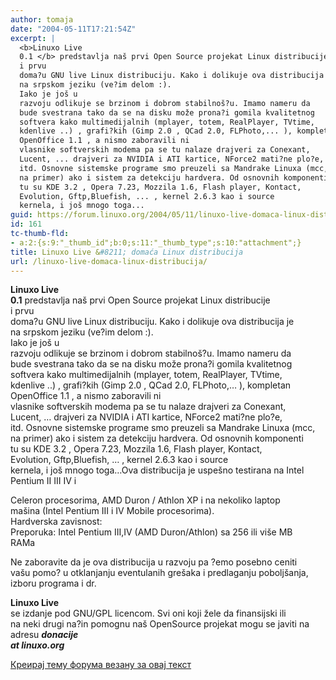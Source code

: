 ```yaml
---
author: tomaja
date: "2004-05-11T17:21:54Z"
excerpt: |
  <b>Linuxo Live
  0.1 </b> predstavlja naš prvi Open Source projekat Linux distribucije
  i prvu
  doma?u GNU live Linux distribuciju. Kako i dolikuje ova distribucija je
  na srpskom jeziku (ve?im delom :).
  Iako je još u
  razvoju odlikuje se brzinom i dobrom stabilnoš?u. Imamo nameru da
  bude svestrana tako da se na disku može prona?i gomila kvalitetnog
  softvera kako multimedijalnih (mplayer, totem, RealPlayer, TVtime,
  kdenlive ..) , grafi?kih (Gimp 2.0 , QCad 2.0, FLPhoto,... ), kompletan
  OpenOffice 1.1 , a nismo zaboravili ni
  vlasnike softverskih modema pa se tu nalaze drajveri za Conexant,
  Lucent, ... drajveri za NVIDIA i ATI kartice, NForce2 mati?ne plo?e,
  itd. Osnovne sistemske programe smo preuzeli sa Mandrake Linuxa (mcc,
  na primer) ako i sistem za detekciju hardvera. Od osnovnih komponenti
  tu su KDE 3.2 , Opera 7.23, Mozzila 1.6, Flash player, Kontact,
  Evolution, Gftp,Bluefish, ... , kernel 2.6.3 kao i source
  kernela, i još mnogo toga...
guid: https://forum.linuxo.org/2004/05/11/linuxo-live-domaca-linux-distribucija/
id: 161
tc-thumb-fld:
- a:2:{s:9:"_thumb_id";b:0;s:11:"_thumb_type";s:10:"attachment";}
title: Linuxo Live &#8211; domaća Linux distribucija
url: /linuxo-live-domaca-linux-distribucija/
---
```

**Linuxo Live  
0.1** predstavlja naš prvi Open Source projekat Linux distribucije  
i prvu  
doma?u GNU live Linux distribuciju. Kako i dolikuje ova distribucija je  
na srpskom jeziku (ve?im delom :).  
Iako je još u  
razvoju odlikuje se brzinom i dobrom stabilnoš?u. Imamo nameru da  
bude svestrana tako da se na disku može prona?i gomila kvalitetnog  
softvera kako multimedijalnih (mplayer, totem, RealPlayer, TVtime,  
kdenlive ..) , grafi?kih (Gimp 2.0 , QCad 2.0, FLPhoto,&#8230; ), kompletan  
OpenOffice 1.1 , a nismo zaboravili ni  
vlasnike softverskih modema pa se tu nalaze drajveri za Conexant,  
Lucent, &#8230; drajveri za NVIDIA i ATI kartice, NForce2 mati?ne plo?e,  
itd. Osnovne sistemske programe smo preuzeli sa Mandrake Linuxa (mcc,  
na primer) ako i sistem za detekciju hardvera. Od osnovnih komponenti  
tu su KDE 3.2 , Opera 7.23, Mozzila 1.6, Flash player, Kontact,  
Evolution, Gftp,Bluefish, &#8230; , kernel 2.6.3 kao i source  
kernela, i još mnogo toga&#8230;<!--break-->Ova distribucija je uspešno testirana na Intel Pentium II III IV i

  
Celeron procesorima, AMD Duron / Athlon XP i na nekoliko laptop  
mašina (Intel Pentium III i IV Mobile procesorima).  
Hardverska zavisnost:  
Preporuka: Intel Pentium III,IV (AMD Duron/Athlon) sa 256 ili više MB  
RAMa

Ne zaboravite da je ova distribucija u razvoju pa ?emo posebno ceniti  
vašu pomo? u otklanjanju eventulanih grešaka i predlaganju poboljšanja,  
izboru programa i dr.

**Linuxo Live**  
se izdanje pod GNU/GPL licencom. Svi oni koji žele da finansijski ili  
na neki drugi na?in pomognu naš OpenSource projekat mogu se javiti na  
adresu **_donacije  
at linuxo.org_**

[Креирај тему форума везану за овај текст](https://linuxo.org/nova-tema-na-forumu/?se_pid=161)